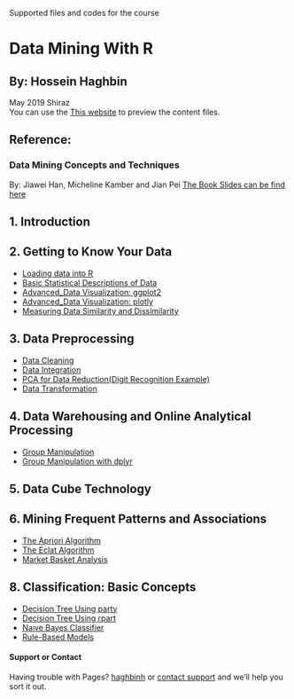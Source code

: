 Supported files and codes for the course
# Data Mining With R
## By: Hossein Haghbin
May 2019 Shiraz<br />
You can use the [This website](https://haghbinh.github.io/DMwR) to preview the content files.
## Reference:
### Data Mining Concepts and Techniques
By: Jiawei Han, Micheline Kamber and Jian Pei
[The Book Slides can be find here](https://hanj.cs.illinois.edu/bk3/bk3_slidesindex.htm)

## 1. Introduction
## 2. Getting to Know Your Data
 * [Loading data into R](https://haghbinh.github.io/DMwR/html/2_Getting_to_Know_Your_Data/Loading_data.html)
 * [Basic Statistical Descriptions of Data](https://haghbinh.github.io/DMwR/html/2_Getting_to_Know_Your_Data/Statistical_Descriptions.html) 
 * [Advanced_Data Visualization: ggplot2](https://haghbinh.github.io/DMwR/html/2_Getting_to_Know_Your_Data/Advanced_Visualization_1.html) 
 * [Advanced_Data Visualization: plotly](https://haghbinh.github.io/DMwR/html/2_Getting_to_Know_Your_Data/Advanced_Visualization_2.html)
 * [Measuring Data Similarity and Dissimilarity](https://haghbinh.github.io/DMwR/html/2_Getting_to_Know_Your_Data/Similarity_and_Dissimilarity.html) 
## 3. Data Preprocessing 
 * [Data Cleaning](https://haghbinh.github.io/DMwR/html/3_Data_Preprocessing/3-2_Data_Cleaning.html)
 * [Data Integration](https://haghbinh.github.io/DMwR/html/3_Data_Preprocessing/3-3_Data_Integration.html)
 * [PCA for Data Reduction(Digit Recognition Example)](https://haghbinh.github.io/DMwR/html/3_Data_Preprocessing/3-4_Dimension_Reduction.html)
 * [Data Transformation](https://haghbinh.github.io/DMwR/html/3_Data_Preprocessing/3_5_Data_Transformation.html)
## 4. Data Warehousing and Online Analytical Processing
 * [Group Manipulation](https://haghbinh.github.io/DMwR/html/4_OLAP/4.1_Group_Manipulation.html)
 * [Group Manipulation with dplyr](https://haghbinh.github.io/DMwR/html/4_OLAP/4.2_Faster_Group_Manipulation_with_dplyr.html)

## 5. Data Cube Technology
## 6. Mining Frequent Patterns and Associations
 * [The Apriori Algorithm](https://haghbinh.github.io/DMwR/html/6_Frequent_Patterns/6.1_The_Apriori_Algorithm.html)
 * [The Eclat Algorithm](https://haghbinh.github.io/DMwR/html/6_Frequent_Patterns/6.2_The_Eclat_Algorithm.html)
 * [Market Basket Analysis](https://haghbinh.github.io/DMwR/html/6_Frequent_Patterns/6.3_Market_Basket_Analysis.html)

## 8. Classification: Basic Concepts
 * [Decision Tree Using party](https://haghbinh.github.io/DMwR/html/8_Classification_Basic_Concepts/7.1_Decision_tree_using_party.html)
 * [Decision Tree Using rpart](https://haghbinh.github.io/DMwR/html/8_Classification_Basic_Concepts/7.2_Decision_tree_using_rpart.html)
 * [Naıve Bayes Classifier](https://haghbinh.github.io/DMwR/html/8_Classification_Basic_Concepts/7.3_naıve_bayes.html)
 * [Rule-Based Models](https://haghbinh.github.io/DMwR/html/8_Classification_Basic_Concepts/7_4_Rule-Based_Models.html)

#### Support or Contact
Having trouble with Pages?  [haghbinh](https://haghbinh.github.com/) or [contact support](haghbinh@gmail.com) and we’ll help you sort it out.


